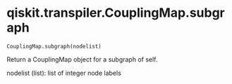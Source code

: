 # qiskit.transpiler.CouplingMap.subgraph

`CouplingMap.subgraph(nodelist)`

Return a CouplingMap object for a subgraph of self.

nodelist (list): list of integer node labels
